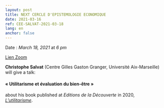 ```yaml
---
layout: post
title: NEXT CERCLE D'EPISTEMOLOGIE ECONOMIQUE
date: 2021-03-16
ref: CEE-SALVAT-2021-03-18
lang: en
anchor: false
---
```


<i class="fas fa-table"></i> Date : _March 18, 2021_ at _6 pm_

<i class="fa fa-video-camera"></i> [Lien Zoom](https://zoom.univ-paris1.fr/j/97742490339?pwd=L2w0YmxxRW96akN3b1k1Q0EwQTVRdz09)

**Christophe Salvat** (Centre Gilles Gaston Granger, Université Aix-Marseille) will give a talk:

#### « Utilitarisme et évaluation du bien-être »

about his book published at _Editions de la Découverte_ in 2020,  [*L’utilitarisme*](https://www.editionsladecouverte.fr/l_utilitarisme-9782348055379).
